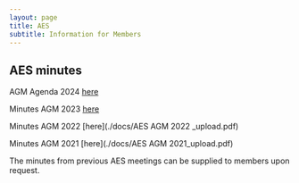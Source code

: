 ```yaml
---
layout: page
title: AES
subtitle: Information for Members
---
```


## AES minutes

AGM Agenda 2024 [here](./docs/2024/2024_AGM_upload.pdf)

Minutes AGM 2023 [here](./docs/AESAGM_2023_upload.pdf)

Minutes AGM 2022 [here](./docs/AES AGM 2022 _upload.pdf)

Minutes AGM 2021 [here](./docs/AES AGM 2021_upload.pdf)

The minutes from previous AES meetings can be supplied to members upon request.
